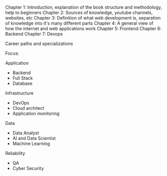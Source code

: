 Chapter 1:
    Introduction, explanation of the book structure and methodology, help to beginners 
Chapter 2: 
    Sources of knowledge, youtube channels, websites, etc
Chapter 3: 
    Definition of what web development is, separation of knowledge into it's many different parts
Chapter 4: 
    A general view of how the internet and web applications work
Chapter 5: 
    Frontend
Chapter 6: 
    Backend
Chapter 7: 
    Devops


Career paths and specializations

Focus:

Application
- Backend
- Full Stack
- Database

Infrastructure
- DevOps
- Cloud architect
- Application monitoring

Data 
- Data Analyst
- AI and Data Scientist
- Machine Learning

Reliability
- QA
- Cyber Security
